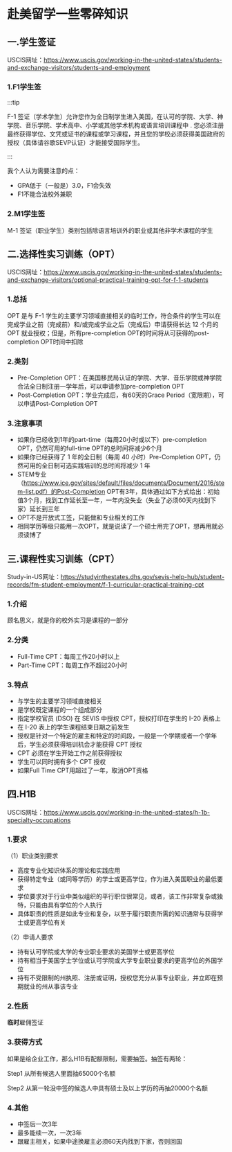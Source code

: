 # 赴美留学一些零碎知识

## 一.学生签证

USCIS网址：https://www.uscis.gov/working-in-the-united-states/students-and-exchange-visitors/students-and-employment

### 1.F1学生签
:::tip

F-1 签证（学术学生）允许您作为全日制学生进入美国，在认可的学院、大学、神学院、音乐学院、学术高中、小学或其他学术机构或语言培训课程中 . 您必须注册最终获得学位、文凭或证书的课程或学习课程，并且您的学校必须获得美国政府的授权（具体请谷歌SEVP认证）才能接受国际学生。

:::

我个人认为需要注意的点：

* GPA低于（一般是）3.0，F1会失效
* F1不能合法校外兼职

### 2.M1学生签

M-1 签证（职业学生）类别包括除语言培训外的职业或其他非学术课程的学生

## 二.选择性实习训练（OPT）

USCIS网址：https://www.uscis.gov/working-in-the-united-states/students-and-exchange-visitors/optional-practical-training-opt-for-f-1-students

### 1.总括

OPT 是与 F-1 学生的主要学习领域直接相关的临时工作，符合条件的学生可以在完成学业之前（完成前）和/或完成学业之后（完成后）申请获得长达 12 个月的 OPT 就业授权；但是，所有pre-completion OPT的时间将从可获得的post-completion OPT时间中扣除

### 2.类别

* Pre-Completion OPT：在美国移民局认证的学院、大学、音乐学院或神学院合法全日制注册一学年后，可以申请参加pre-completion OPT
* Post-Completion OPT：学业完成后，有60天的Grace Period（宽限期），可以申请Post-Completion OPT

### 3.注意事项

* 如果你已经收到1年的part-time（每周20小时或以下）pre-completion OPT，仍然可用的full-time OPT的总时间将减少6个月
* 如果你已经获得了 1 年的全日制（每周 40 小时）Pre-Completion OPT，仍然可用的全日制可选实践培训的总时间将减少 1 年
* STEM专业（https://www.ice.gov/sites/default/files/documents/Document/2016/stem-list.pdf）的Post-Completion OPT有3年，具体通过如下方式给出：初始值3个月，找到工作延长至一年，一年内没失业（失业了必须60天内找到下家）延长到三年
* OPT不是开放式工签，只能做和专业相关的工作
* 相同学历等级只能用一次OPT，就是说读了一个硕士用完了OPT，想再用就必须读博了

## 三.课程性实习训练（CPT）

Study-in-US网址：https://studyinthestates.dhs.gov/sevis-help-hub/student-records/fm-student-employment/f-1-curricular-practical-training-cpt

### 1.介绍

顾名思义，就是你的校外实习是课程的一部分

### 2.分类

* Full-Time CPT：每周工作20小时以上
* Part-Time CPT：每周工作不超过20小时

### 3.特点

* 与学生的主要学习领域直接相关
* 是学校既定课程的一个组成部分
* 指定学校官员 (DSO) 在 SEVIS 中授权 CPT，授权打印在学生的 I-20 表格上
* 在 I-20 表上的学生课程结束日期之前发生
* 授权是针对一个特定的雇主和特定的时间段，一般是一个学期或者一个学年后，学生必须获得培训机会才能获得 CPT 授权
* CPT 必须在学生开始工作之前获得授权
* 学生可以同时拥有多个 CPT 授权
* 如果Full Time CPT用超过了一年，取消OPT资格

## 四.H1B

USCIS网址：https://www.uscis.gov/working-in-the-united-states/h-1b-specialty-occupations

### 1.要求

（1）职业类别要求

* 高度专业化知识体系的理论和实践应用
* 获得特定专业（或同等学历）的学士或更高学位，作为进入美国职业的最低要求
* 学位要求对于行业中类似组织的平行职位很常见，或者，该工作非常复杂或独特，只能由具有学位的个人执行
* 具体职责的性质是如此专业和复杂，以至于履行职责所需的知识通常与获得学士或更高学位有关

（2）申请人要求

* 持有认可学院或大学的专业职业要求的美国学士或更高学位
* 持有相当于美国学士学位或认可学院或大学专业职业要求的更高学位的外国学位
* 持有不受限制的州执照、注册或证明，授权您充分从事专业职业，并立即在预期就业的州从事该专业

### 2.性质

**临时**雇佣签证

### 3.获得方式

如果是给企业工作，那么H1B有配额限制，需要抽签。抽签有两轮：

Step1 从所有候选人里面抽65000个名额

Step2 从第一轮没中签的候选人中具有硕士及以上学历的再抽20000个名额

### 4.其他

* 中签后一次3年
* 最多能续一次，一次3年
* 跟雇主相关，如果中途换雇主必须60天内找到下家，否则回国
